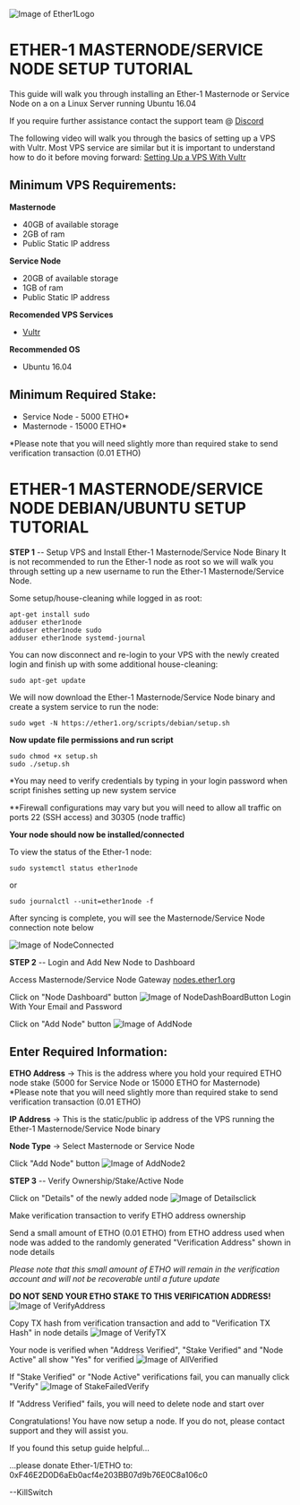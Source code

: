 ![Image of Ether1Logo](https://github.com/Ether1Project/Ether-1-Branding/blob/master/PNG/Ether1-128x128.png?raw=true)

# **ETHER-1 MASTERNODE/SERVICE NODE SETUP TUTORIAL**

This guide will walk you through installing an Ether-1 Masternode or Service Node on a  on a Linux Server running Ubuntu 16.04

If you require further assistance contact the support team @ [Discord](https://discord.gg/Pr5rgmx)

The following video will walk you through the basics of setting up a VPS with Vultr. Most VPS service are similar but it is important to understand how to do it before moving forward: [Setting Up a VPS With Vultr](https://www.youtube.com/watch?v=jsP3K0D6ONE)



## **Minimum VPS Requirements:**

**Masternode**
- 40GB of available storage
- 2GB of ram
- Public Static IP address


**Service Node**
- 20GB of available storage
- 1GB of ram
- Public Static IP address


**Recomended VPS Services**
- [Vultr](https://www.vultr.com/?ref=7455585)


**Recommended OS**
- Ubuntu 16.04


## **Minimum Required Stake:**
- Service Node - 5000 ETHO*
- Masternode - 15000 ETHO*

*Please note that you will need slightly more than required stake to send verification transaction (0.01 ETHO)



# **ETHER-1 MASTERNODE/SERVICE NODE DEBIAN/UBUNTU SETUP TUTORIAL**

**STEP 1** -- Setup VPS and Install Ether-1 Masternode/Service Node Binary
It is not recommended to run the Ether-1 node as root so we will walk you through setting up a new username to run the Ether-1 Masternode/Service Node.

Some setup/house-cleaning while logged in as root:
```
apt-get install sudo
adduser ether1node
adduser ether1node sudo
adduser ether1node systemd-journal
```
You can now disconnect and re-login to your VPS with the newly created login and finish up with some additional house-cleaning:
```
sudo apt-get update
```
We will now download the Ether-1 Masternode/Service Node binary and create a system service to run the node:
```
sudo wget -N https://ether1.org/scripts/debian/setup.sh
```
**Now update file permissions and run script**
```
sudo chmod +x setup.sh
sudo ./setup.sh
```
*You may need to verify credentials by typing in your login password when script finishes setting up new system service

**Firewall configurations may vary but you will need to allow all traffic on ports 22 (SSH access) and 30305 (node traffic)

**Your node should now be installed/connected**

To view the status of the Ether-1 node:
```
sudo systemctl status ether1node
```
or
```
sudo journalctl --unit=ether1node -f
```


After syncing is complete, you will see the Masternode/Service Node connection note below

![Image of NodeConnected](https://nodes.ether1.org/images/nodeconnected.png)

**STEP 2** -- Login and Add New Node to Dashboard

Access Masternode/Service Node Gateway   [nodes.ether1.org](https://nodes.ether1.org)

Click on "Node Dashboard" button
![Image of NodeDashBoardButton](https://nodes.ether1.org/images/nodedashboardbutton.png)
Login With Your Email and Password

Click on "Add Node" button
![Image of AddNode](https://nodes.ether1.org/images/addnode.png)

## **Enter Required Information:**

**ETHO Address** -> This is the address where you hold your required ETHO node stake (5000 for Service Node or 15000 ETHO for Masternode)
                     *Please note that you will need slightly more than required stake to send verification transaction (0.01 ETHO)
                     
**IP Address** -> This is the static/public ip address of the VPS running the Ether-1 Masternode/Service Node binary

**Node Type** -> Select Masternode or Service Node

Click "Add Node" button
![Image of AddNode2](https://nodes.ether1.org/images/addnode2.png)


**STEP 3** -- Verify Ownership/Stake/Active Node

Click on "Details" of the newly added node
![Image of Detailsclick](https://nodes.ether1.org/images/detailsclick.png)

Make verification transaction to verify ETHO address ownership

Send a small amount of ETHO (0.01 ETHO) from ETHO address used when node was added to the randomly generated "Verification Address" shown in node details 

*Please note that this small amount of ETHO will remain in the verification account and will not be recoverable until a future update*

**DO NOT SEND YOUR ETHO STAKE TO THIS VERIFICATION ADDRESS!**
![Image of VerifyAddress](https://nodes.ether1.org/images/verifyaddress.png)

Copy TX hash from verification transaction and add to "Verification TX Hash" in node details
![Image of VerifyTX](https://nodes.ether1.org/images/verifytx.png)

Your node is verified when "Address Verified", "Stake Verified" and "Node Active" all show "Yes" for verified
![Image of AllVerified](https://nodes.ether1.org/images/allverified.png)

If "Stake Verified" or "Node Active" verifications fail, you can manually click "Verify"
![Image of StakeFailedVerify](https://nodes.ether1.org/images/stakefailedverify.png)

If "Address Verified" fails, you will need to delete node and start over

Congratulations! You have now setup a node. If you do not, please contact support and they will assist you.


If you found this setup guide helpful...

...please donate Ether-1/ETHO to: 0xF46E2D0D6aEb0acf4e203BB07d9b76E0C8a106c0

--KillSwitch
